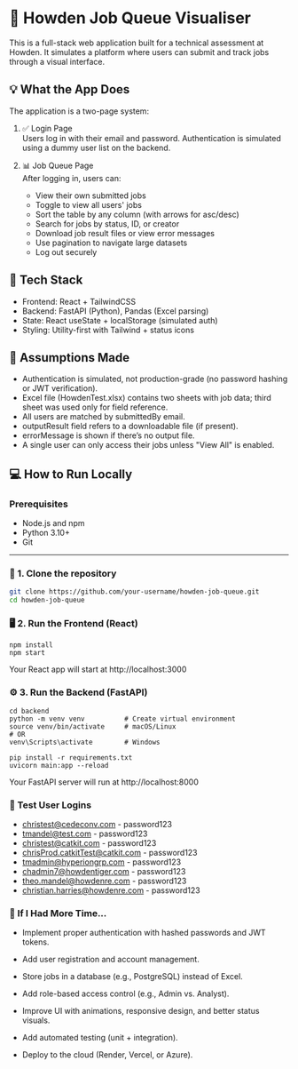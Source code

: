 # 🧾 Howden Job Queue Visualiser

This is a full-stack web application built for a technical assessment at Howden. It simulates a platform where users can submit and track jobs through a visual interface.

## 💡 What the App Does

The application is a two-page system:

1. ✅ Login Page  
   Users log in with their email and password. Authentication is simulated using a dummy user list on the backend.

2. 📊 Job Queue Page  
   After logging in, users can:
   - View their own submitted jobs
   - Toggle to view all users' jobs
   - Sort the table by any column (with arrows for asc/desc)
   - Search for jobs by status, ID, or creator
   - Download job result files or view error messages
   - Use pagination to navigate large datasets
   - Log out securely

## 📁 Tech Stack

- Frontend: React + TailwindCSS
- Backend: FastAPI (Python), Pandas (Excel parsing)
- State: React useState + localStorage (simulated auth)
- Styling: Utility-first with Tailwind + status icons

## 🧠 Assumptions Made

- Authentication is simulated, not production-grade (no password hashing or JWT verification).
- Excel file (HowdenTest.xlsx) contains two sheets with job data; third sheet was used only for field reference.
- All users are matched by submittedBy email.
- outputResult field refers to a downloadable file (if present).
- errorMessage is shown if there’s no output file.
- A single user can only access their jobs unless "View All" is enabled.

## 💻 How to Run Locally

### Prerequisites

- Node.js and npm
- Python 3.10+
- Git

---

### 🚀 1. Clone the repository

```bash
git clone https://github.com/your-username/howden-job-queue.git
cd howden-job-queue
```
### 🖥 2. Run the Frontend (React)

```
npm install
npm start
```
Your React app will start at http://localhost:3000

### ⚙️ 3. Run the Backend (FastAPI)

```
cd backend
python -m venv venv          # Create virtual environment
source venv/bin/activate     # macOS/Linux
# OR
venv\Scripts\activate        # Windows

pip install -r requirements.txt
uvicorn main:app --reload
```
Your FastAPI server will run at http://localhost:8000

### 🔐 Test User Logins
- christest@cedeconv.com - password123
- tmandel@test.com - password123
- christest@catkit.com - password123
- chrisProd.catkitTest@catkit.com - password123
- tmadmin@hyperiongrp.com - password123
- chadmin7@howdentiger.com - password123
- theo.mandel@howdenre.com - password123
- christian.harries@howdenre.com - password123

### 🧠 If I Had More Time...
- Implement proper authentication with hashed passwords and JWT tokens.

- Add user registration and account management.

- Store jobs in a database (e.g., PostgreSQL) instead of Excel.

- Add role-based access control (e.g., Admin vs. Analyst).

- Improve UI with animations, responsive design, and better status visuals.

- Add automated testing (unit + integration).

- Deploy to the cloud (Render, Vercel, or Azure).
